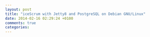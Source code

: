 ```yaml
---
layout: post
title: "iceScrum with Jetty8 and PostgreSQL on Debian GNU/Linux"
date: 2014-02-16 02:29:24 +0100
comments: true
categories: 
---
```

